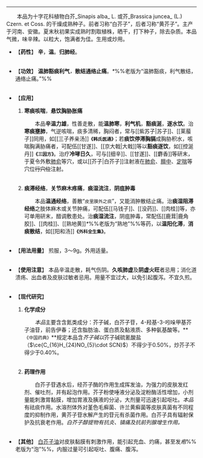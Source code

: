 ---
&emsp;&emsp;本品为十字花科植物白芥_Sinapis alba_ L. 或芥_Brassica juncea_ (L.) Czern. et Coss. 的干燥成熟种子。前者习称“白芥子”，后者习称“黄芥子”。主产于河南、安徽。夏末秋初果实成熟时割取植株，晒干，打下种子，除去杂质。本品气微，味辛辣。以粒大，饱满者为佳。生用或炒用。

- 【**药性**】
	**辛**，**温**。**归肺经**。<br></br>

- 【**功效**】
	**温肺豁痰利气**<dfn>，</dfn>**散结通络止痛**。<dfn>\*</dfn>%%老版为“温肺豁痰，利气散结，通络止痛。”%%<br></br>

- 【**应用**】
	1. **寒痰咳喘**，**悬饮胸胁胀痛**
		
		&emsp;&emsp;本品**辛温力雄**，性善走散，能**温肺寒**，**利气机**，**豁痰涎**，**逐水饮**。治**寒痰壅肺**，气逆咳喘，痰多清稀，胸闷者，常与[[紫苏子|苏子]]、[[莱菔子]]同用，如[[三子养亲汤]]**`《韩氏医通》`**；若**痰饮停滞胸膈**成胸胁积水，咳喘胸满胁痛者，可配伍[[甘遂]]、[[京大戟|大戟]]等以**豁痰逐饮**，如[[控涎丹]]**`《三因方》`**。治疗**冷哮日久**，可与[[细辛]]、[[甘遂]]、[[麝香]]等研末，于夏令外敷<ins>肺俞</ins>等穴，或以[[芥子|白芥子]]注射液在<ins>肺俞</ins>、<ins>膻中</ins>、<ins>定喘</ins>等穴位~~行穴位~~注射。<br></br>
	
	2. **痰滞经络**，**关节麻木疼痛**，**痰湿流注**，**阴疽肿毒**
		
		&emsp;&emsp;本品**温通经络**，善散“`皮里膜外之痰`”，又能消肿散结止痛。治**痰湿阻滞经络**之肢体麻木或关节肿痛，可配伍[[马钱子]]、[[没药]]、[[肉桂]]等，亦可单用研末，醋调敷患处。治**痰湿流注**，阴疽肿毒，常配伍[[鹿茸|鹿角胶]]、[[肉桂]]、[[熟地黄]]<dfn>\*</dfn>%%老版为“熟地”%%等药，以**温阳化滞**，**消痰散结**，如[[阳和汤]]**`《外科全生集》`**。<br></br>

- 【**用法用量**】
	煎服，3～9g。外用适量。<br></br>

- 【**使用注意**】
	本品辛温走散，耗气伤阴。**久咳肺虚**及**阴虚火旺**者忌用；消化道溃疡、出血者及皮肤过敏者忌用。用量不宜过大，以免引起腹泻。不宜久煎。<br></br>

- 【**现代研究**】
	1. **化学成分**
		
		&emsp;&emsp;<dfn>本品</dfn>主要含含氮类成分：芥子碱，白芥子苷，$4$-羟基-$3$-吲哚甲基芥子油苷，前告伊春；还含脂肪油、蛋白质及黏液质、多种氨基酸等。**`《中国药典》`**规定本品含<dfn>芥子碱以</dfn>芥子碱硫氰酸盐（$\ce{C_{16}H_{24}NO_{5}\cdot SCN}$）不得少于0.50%，炒芥子不得少于0.40%。<br></br>
	
	2. **药理作用**
		
		&emsp;&emsp;白芥子苷遇水后，经芥子酶的作用生成挥发油，为强力的皮肤发红剂、催吐剂，并有起泡作用。芥子粉使唾液分泌及淀粉酶活性增加，小剂量能刺激胃黏膜，增加胃液及胰液的分泌，大剂量可迅速引起呕吐。<dfn>本品</dfn>有祛痰作用。水溶剂体外对堇色毛癣菌、许兰黄癣菌等皮肤真菌有不同程度的抑制作用，黄芥子苷水解产生的苷元有杀菌作用。白芥子具有辐射保护及抗衰老作用。<dfn>白芥子醇提物有抗炎、镇痛及抗前列腺增生作用。</dfn><br></br>

- 【**其他**】
	<ins>白芥子油</ins>对皮肤黏膜有刺激作用，能引起充血、灼痛，甚至发<dfn>疱</dfn>%%老版为“泡”%%，内服过量可引起呕吐、腹痛、腹泻。